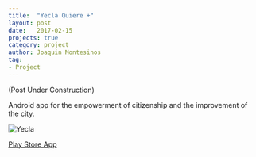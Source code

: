 ```yaml
---
title:  "Yecla Quiere +"
layout: post
date:   2017-02-15
projects: true
category: project
author: Joaquin Montesinos
tag:
- Project
---
```


(Post Under Construction)

Android app for the empowerment of citizenship and the improvement of the city.
 

![Yecla]({{site.baseurl}}/assets/images/posts/yecla.png)



[Play Store App](https://play.google.com/store/apps/details?id=com.alexissanchez.joaquinmontesinos.yeclaapp&hl=es)  



